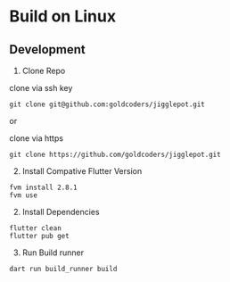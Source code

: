 # Build on Linux


## Development
1. Clone Repo

clone via ssh key

`git clone git@github.com:goldcoders/jigglepot.git`

or

clone via https

`git clone https://github.com/goldcoders/jigglepot.git`

2. Install Compative Flutter Version

```
fvm install 2.8.1
fvm use
```

2. Install Dependencies
```
flutter clean
flutter pub get
```

3. Run Build runner
```
dart run build_runner build
```

